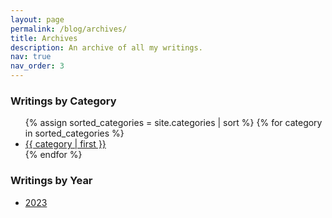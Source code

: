 ```yaml
---
layout: page
permalink: /blog/archives/
title: Archives
description: An archive of all my writings.
nav: true
nav_order: 3
---
```


### Writings by Category
<!-- <ul>
{% for category in site.categories %}
  <li><a href="{{ site.baseurl }}/blog/category/{{ category | first | slugify }}/">{{ category | first }}</a></li>
{% endfor %}
</ul> -->

<ul>
{% assign sorted_categories = site.categories | sort %}
{% for category in sorted_categories %}
  <li><a href="{{ site.baseurl }}/category/{{ category | first | slugify }}/">{{ category | first }}</a></li>
{% endfor %}
</ul>


<!-- <ul>
{% for category in site.categories %}
  <li><a href="{{ site.baseurl }}/blog/category/{{ category | first | slugify }}/">{{ category | first }}</a></li>
{% endfor %}
</ul> -->

<!-- <ul>
{% for category in site.categories %}
  <li><a href="/blog/category/{{ category | first | slugify }}/">{{ category | first }}</a></li>
{% endfor %}
</ul> -->

### Writings by Year
- [2023](https://bmcardona.github.io/blog/2023/)




